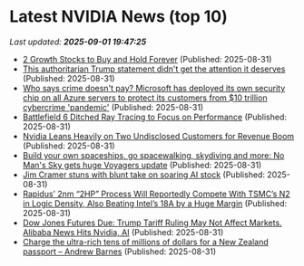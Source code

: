 # Latest NVIDIA News (top 10)
_Last updated: **2025-09-01 19:47:25**_

- [2 Growth Stocks to Buy and Hold Forever](https://biztoc.com/x/c4a64c12628f01ef) (Published: 2025-08-31)
- [This authoritarian Trump statement didn't get the attention it deserves](https://www.abc.net.au/news/2025-09-01/trump-federal-reserve-financial-markets-authoritarian/105713506) (Published: 2025-08-31)
- [Who says crime doesn't pay? Microsoft has deployed its own security chip on all Azure servers to protect its customers from $10 trillion cybercrime 'pandemic'](https://www.techradar.com/pro/who-says-crime-doesnt-pay-microsoft-has-deployed-its-own-security-chip-on-all-azure-servers-to-protect-its-customers-from-usd10-trillion-cybercrime-pandemic) (Published: 2025-08-31)
- [Battlefield 6 Ditched Ray Tracing to Focus on Performance](https://wccftech.com/battlefield-6-ditched-ray-tracing-focus-performance/) (Published: 2025-08-31)
- [Nvidia Leans Heavily on Two Undisclosed Customers for Revenue Boom](https://biztoc.com/x/099132379d40072f) (Published: 2025-08-31)
- [Build your own spaceships, go spacewalking, skydiving and more: No Man's Sky gets huge Voyagers update](https://www.notebookcheck.net/Build-your-own-spaceships-go-spacewalking-skydiving-and-more-No-Man-s-Sky-gets-huge-Voyagers-update.1101553.0.html) (Published: 2025-08-31)
- [Jim Cramer stuns with blunt take on soaring AI stock](https://www.thestreet.com/technology/jim-cramer-stuns-with-blunt-take-on-soaring-ai-stock-) (Published: 2025-08-31)
- [Rapidus’ 2nm “2HP” Process Will Reportedly Compete With TSMC’s N2 in Logic Density, Also Beating Intel’s 18A by a Huge Margin](https://wccftech.com/rapidus-2nm-2hp-process-will-compete-with-tsmc-n2-in-transistor-density/) (Published: 2025-08-31)
- [Dow Jones Futures Due: Trump Tariff Ruling May Not Affect Markets. Alibaba News Hits Nvidia, AI](https://biztoc.com/x/6c3ae4479a985396) (Published: 2025-08-31)
- [Charge the ultra-rich tens of millions of dollars for a New Zealand passport – Andrew Barnes](https://www.nzherald.co.nz/business/charge-the-ultra-rich-tens-of-millions-of-dollars-for-a-new-zealand-passport-andrew-barnes/5SGTZZNZXRE4VDFM4PPVWOFC6Q/) (Published: 2025-08-31)
